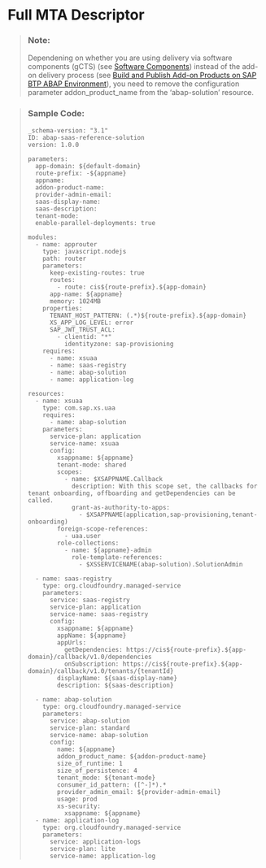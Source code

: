 <!-- loioea445c6c808544ef90e4b03ed614087b -->

# Full MTA Descriptor

> ### Note:  
> Dependening on whether you are using delivery via software components \(gCTS\) \(see [Software Components](software-components-58480f4.md)\) instead of the add-on delivery process \(see [Build and Publish Add-on Products on SAP BTP ABAP Environment](https://sap.github.io/jenkins-library/scenarios/abapEnvironmentAddons/)\), you need to remove the configuration parameter addon\_product\_name from the ‘abap-solution’ resource.

> ### Sample Code:  
> ```
> _schema-version: "3.1"
> ID: abap-saas-reference-solution
> version: 1.0.0
> 
> parameters:
>   app-domain: ${default-domain}
>   route-prefix: -${appname}
>   appname: 
>   addon-product-name:
>   provider-admin-email: 
>   saas-display-name: 
>   saas-description: 
>   tenant-mode: 
>   enable-parallel-deployments: true
> 
> modules:
>   - name: approuter
>     type: javascript.nodejs
>     path: router
>     parameters:
>       keep-existing-routes: true
>       routes:
>         - route: cis${route-prefix}.${app-domain}
>       app-name: ${appname}
>       memory: 1024MB
>     properties:
>       TENANT_HOST_PATTERN: (.*)${route-prefix}.${app-domain}
>       XS_APP_LOG_LEVEL: error
>       SAP_JWT_TRUST_ACL:
>         - clientid: "*"
>           identityzone: sap-provisioning
>     requires:
>       - name: xsuaa
>       - name: saas-registry
>       - name: abap-solution
>       - name: application-log
> 
> resources:
>   - name: xsuaa
>     type: com.sap.xs.uaa
>     requires:
>       - name: abap-solution
>     parameters:
>       service-plan: application
>       service-name: xsuaa
>       config:
>         xsappname: ${appname}
>         tenant-mode: shared
>         scopes:
>           - name: $XSAPPNAME.Callback
>             description: With this scope set, the callbacks for tenant onboarding, offboarding and getDependencies can be called.
>             grant-as-authority-to-apps:
>               - $XSAPPNAME(application,sap-provisioning,tenant-onboarding)
>         foreign-scope-references:
>           - uaa.user
>         role-collections:
>           - name: ${appname}-admin
>             role-template-references:
>               - $XSSERVICENAME(abap-solution).SolutionAdmin
> 
>   - name: saas-registry
>     type: org.cloudfoundry.managed-service
>     parameters:
>       service: saas-registry
>       service-plan: application 
>       service-name: saas-registry
>       config:
>         xsappname: ${appname}
>         appName: ${appname}
>         appUrls:
>           getDependencies: https://cis${route-prefix}.${app-domain}/callback/v1.0/dependencies
>           onSubscription: https://cis${route-prefix}.${app-domain}/callback/v1.0/tenants/{tenantId}
>         displayName: ${saas-display-name}
>         description: ${saas-description}
> 
>   - name: abap-solution
>     type: org.cloudfoundry.managed-service
>     parameters: 
>       service: abap-solution
>       service-plan: standard
>       service-name: abap-solution
>       config:
>         name: ${appname}
>         addon_product_name: ${addon-product-name}
>         size_of_runtime: 1
>         size_of_persistence: 4
>         tenant_mode: ${tenant-mode}
>         consumer_id_pattern: ([^-]*).*
>         provider_admin_email: ${provider-admin-email}
>         usage: prod
>         xs-security:
>           xsappname: ${appname}
>   - name: application-log
>     type: org.cloudfoundry.managed-service
>     parameters:
>       service: application-logs
>       service-plan: lite
>       service-name: application-log
> 
> ```

